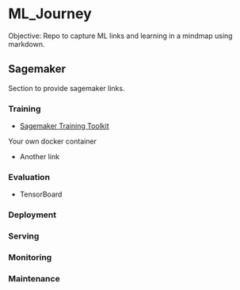 # ML_Journey
Objective: Repo to capture ML links and learning in a mindmap using markdown.

## Sagemaker
Section to provide sagemaker links.

### Training

- [Sagemaker Training Toolkit](https://github.com/aws/sagemaker-training-toolkit)

Your own docker container

- Another link

### Evaluation

- TensorBoard

### Deployment

### Serving

### Monitoring

### Maintenance

